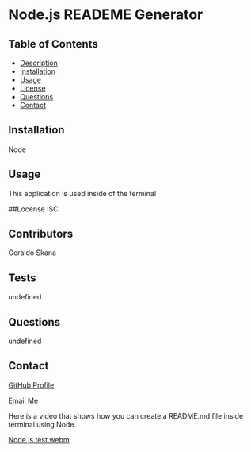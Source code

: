 # Node.js READEME Generator


## Table of Contents

- [Description](#description)
- [Installation](#installation)
- [Usage](#usage)
- [License](#license)
- [Questions](#questions)
- [Contact](#contact)

## Installation

Node 

## Usage
This application is used inside of the terminal

##Locense
ISC

## Contributors
Geraldo Skana

## Tests
undefined

## Questions
undefined

## Contact
[GitHub Profile]({https://github.com/garysk94)

[Email Me](garysk94@gmail.com)


Here is a video that shows how you can create a README.md file inside terminal using Node.

[Node.js test.webm](https://user-images.githubusercontent.com/117596796/222993121-a3c17b4b-85b9-4aaa-a435-37c7aaaaaa89.webm)


